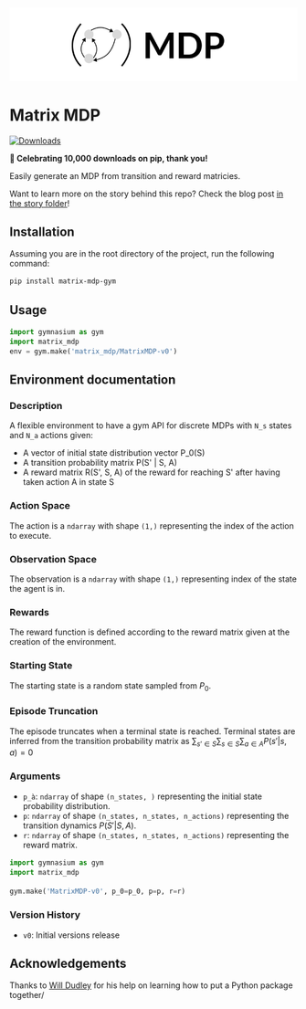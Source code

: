 ![Library logo](./story/images/header.png)

# Matrix MDP

[![Downloads](https://pepy.tech/badge/matrix-mdp-gym)](https://pepy.tech/project/matrix-mdp-gym)

<strong>🎉 Celebrating 10,000 downloads on pip, thank you!</strong><br>


Easily generate an MDP from transition and reward matricies.

Want to learn more on the story behind this repo? Check the blog post [in the story folder](https://github.com/Paul-543NA/matrix-mdp-gym/blob/main/story/README.md)!


## Installation
Assuming you are in the root directory of the project, run the following command:
```bash
pip install matrix-mdp-gym
```

## Usage
```python
import gymnasium as gym
import matrix_mdp
env = gym.make('matrix_mdp/MatrixMDP-v0')
```

## Environment documentation

### Description

A flexible environment to have a gym API for discrete MDPs with `N_s` states and `N_a` actions given:
 - A vector of initial state distribution vector P_0(S)
 - A transition probability matrix P(S' | S, A)
 - A reward matrix R(S', S, A) of the reward for reaching S' after having taken action A in state S

### Action Space

The action is a `ndarray` with shape `(1,)` representing the index of the action to execute.

### Observation Space

The observation is a `ndarray` with shape `(1,)` representing index of the state the agent is in.

### Rewards

The reward function is defined according to the reward matrix given at the creation of the environment.

### Starting State

The starting state is a random state sampled from $P_0$.

### Episode Truncation

The episode truncates when a terminal state is reached.
Terminal states are inferred from the transition probability matrix as
$\sum_{s' \in S} \sum_{s \in S} \sum_{a \in A} P(s' | s, a) = 0$

### Arguments

- `p_à`: `ndarray` of shape `(n_states, )` representing the initial state probability distribution.
- `p`: `ndarray` of shape `(n_states, n_states, n_actions)` representing the transition dynamics $P(S' | S, A)$.
- `r`: `ndarray` of shape `(n_states, n_states, n_actions)` representing the reward matrix.

```python
import gymnasium as gym
import matrix_mdp

gym.make('MatrixMDP-v0', p_0=p_0, p=p, r=r)
```

### Version History

* `v0`: Initial versions release

## Acknowledgements

Thanks to [Will Dudley](https://github.com/WillDudley) for his help on learning how to put a Python package together/
